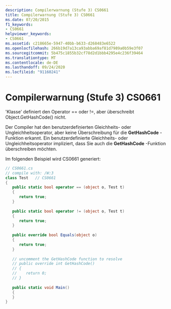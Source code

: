 ```yaml
---
description: Compilerwarnung (Stufe 3) CS0661
title: Compilerwarnung (Stufe 3) CS0661
ms.date: 07/20/2015
f1_keywords:
- CS0661
helpviewer_keywords:
- CS0661
ms.assetid: c218665e-5947-40bb-b633-d268483e6522
ms.openlocfilehash: 266b19d7a13ca93abba69af81d7989a0b59e3f07
ms.sourcegitcommit: 5b475c1855b32cf78d2d1bbb4295e4c236f39464
ms.translationtype: MT
ms.contentlocale: de-DE
ms.lasthandoff: 09/24/2020
ms.locfileid: "91160241"
---
```

# <a name="compiler-warning-level-3-cs0661"></a>Compilerwarnung (Stufe 3) CS0661

'Klasse' definiert den Operator == oder !=, aber überschreibt Object.GetHashCode() nicht.  
  
 Der Compiler hat den benutzerdefinierten Gleichheits- oder Ungleichheitsoperator, aber keine Überschreibung für die **GetHashCode** -Funktion erkannt. Ein benutzerdefinierte Gleichheits- oder Ungleichheitsoperator impliziert, dass Sie auch die **GetHashCode** -Funktion überschreiben möchten.  
  
 Im folgenden Beispiel wird CS0661 generiert:  
  
```csharp  
// CS0661.cs  
// compile with: /W:3  
class Test   // CS0661  
{  
   public static bool operator == (object o, Test t)  
   {  
      return true;  
   }  
  
   public static bool operator != (object o, Test t)  
   {  
      return true;  
   }  
  
   public override bool Equals(object o)  
   {  
      return true;  
   }  
  
   // uncomment the GetHashCode function to resolve  
   // public override int GetHashCode()  
   // {  
   //    return 0;  
   // }  
  
   public static void Main()  
   {  
   }  
}  
```
